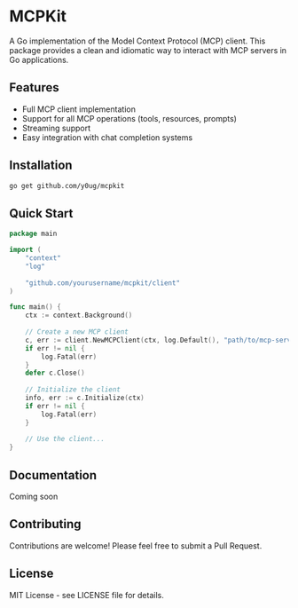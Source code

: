 # MCPKit

A Go implementation of the Model Context Protocol (MCP) client. This package provides a clean and idiomatic way to interact with MCP servers in Go applications.

## Features

- Full MCP client implementation
- Support for all MCP operations (tools, resources, prompts)
- Streaming support
- Easy integration with chat completion systems

## Installation

```bash
go get github.com/y0ug/mcpkit
```

## Quick Start

```go
package main

import (
    "context"
    "log"
    
    "github.com/yourusername/mcpkit/client"
)

func main() {
    ctx := context.Background()
    
    // Create a new MCP client
    c, err := client.NewMCPClient(ctx, log.Default(), "path/to/mcp-server")
    if err != nil {
        log.Fatal(err)
    }
    defer c.Close()
    
    // Initialize the client
    info, err := c.Initialize(ctx)
    if err != nil {
        log.Fatal(err)
    }
    
    // Use the client...
}
```

## Documentation

Coming soon

## Contributing

Contributions are welcome! Please feel free to submit a Pull Request.

## License

MIT License - see LICENSE file for details.
